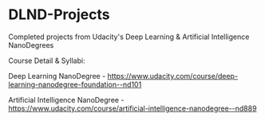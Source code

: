 # DLND-Projects

Completed projects from Udacity's Deep Learning & Artificial Intelligence NanoDegrees 

Course Detail & Syllabi:

Deep Learning NanoDegree - https://www.udacity.com/course/deep-learning-nanodegree-foundation--nd101

Artificial Intelligence NanoDegree - https://www.udacity.com/course/artificial-intelligence-nanodegree--nd889

